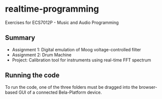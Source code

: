# realtime-programming
Exercises for ECS7012P - Music and Audio Programming

## Summary

- Assignment 1: Digital emulation of Moog voltage-controlled filter
- Assignment 2: Drum Machine
- Project: Calibration tool for instruments using real-time FFT spectrum

## Running the code

To run the code, one of the three folders must be dragged into the browser-based GUI of a connected Bela-Platform device.
